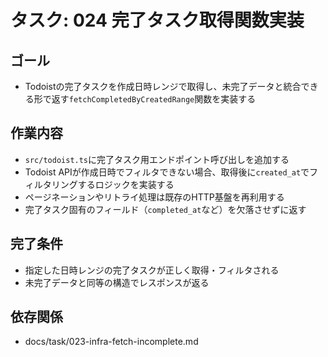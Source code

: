 # タスク: 024 完了タスク取得関数実装

## ゴール

- Todoistの完了タスクを作成日時レンジで取得し、未完了データと統合できる形で返す`fetchCompletedByCreatedRange`関数を実装する

## 作業内容

- `src/todoist.ts`に完了タスク用エンドポイント呼び出しを追加する
- Todoist APIが作成日時でフィルタできない場合、取得後に`created_at`でフィルタリングするロジックを実装する
- ページネーションやリトライ処理は既存のHTTP基盤を再利用する
- 完了タスク固有のフィールド（`completed_at`など）を欠落させずに返す

## 完了条件

- 指定した日時レンジの完了タスクが正しく取得・フィルタされる
- 未完了データと同等の構造でレスポンスが返る

## 依存関係

- docs/task/023-infra-fetch-incomplete.md
